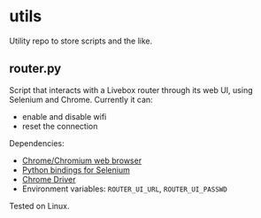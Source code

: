 # utils
Utility repo to store scripts and the like.

## router.py
Script that interacts with a Livebox router through its web UI, using Selenium and Chrome. Currently it can:

- enable and disable wifi
- reset the connection

Dependencies:

- [Chrome/Chromium web browser](https://www.chromium.org/Home)
- [Python bindings for Selenium](https://pypi.python.org/pypi/selenium)
- [Chrome Driver](https://sites.google.com/a/chromium.org/chromedriver/)
- Environment variables: `ROUTER_UI_URL`, `ROUTER_UI_PASSWD`

Tested on Linux.

